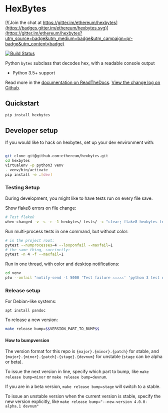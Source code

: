 # HexBytes

[![Join the chat at https://gitter.im/ethereum/hexbytes](https://badges.gitter.im/ethereum/hexbytes.svg)](https://gitter.im/ethereum/hexbytes?utm_source=badge&utm_medium=badge&utm_campaign=pr-badge&utm_content=badge)

[![Build Status](https://travis-ci.org/ethereum/hexbytes.png)](https://travis-ci.org/ethereum/hexbytes)
   

Python `bytes` subclass that decodes hex, with a readable console output

* Python 3.5+ support

Read more in the [documentation on ReadTheDocs](http://hexbytes.readthedocs.io/). [View the change log on Github](docs/releases.rst).

## Quickstart

```sh
pip install hexbytes
```

## Developer setup

If you would like to hack on hexbytes, set up your dev environment with:

```sh

git clone git@github.com:ethereum/hexbytes.git
cd hexbytes
virtualenv -p python3 venv
. venv/bin/activate
pip install -e .[dev]
```

### Testing Setup

During development, you might like to have tests run on every file save.

Show flake8 errors on file change:

```sh
# Test flake8
when-changed -v -s -r -1 hexbytes/ tests/ -c "clear; flake8 hexbytes tests && echo 'flake8 success' || echo 'error'"
```

Run multi-process tests in one command, but without color:

```sh
# in the project root:
pytest --numprocesses=4 --looponfail --maxfail=1
# the same thing, succinctly:
pytest -n 4 -f --maxfail=1
```

Run in one thread, with color and desktop notifications:

```sh
cd venv
ptw --onfail "notify-send -t 5000 'Test failure ⚠⚠⚠⚠⚠' 'python 3 test on hexbytes failed'" ../tests ../hexbytes
```

### Release setup

For Debian-like systems:
```
apt install pandoc
```

To release a new version:

```sh
make release bump=$$VERSION_PART_TO_BUMP$$
```

#### How to bumpversion

The version format for this repo is `{major}.{minor}.{patch}` for stable, and
`{major}.{minor}.{patch}-{stage}.{devnum}` for unstable (`stage` can be alpha or beta).

To issue the next version in line, specify which part to bump,
like `make release bump=minor` or `make release bump=devnum`.

If you are in a beta version, `make release bump=stage` will switch to a stable.

To issue an unstable version when the current version is stable, specify the
new version explicitly, like `make release bump="--new-version 4.0.0-alpha.1 devnum"`
